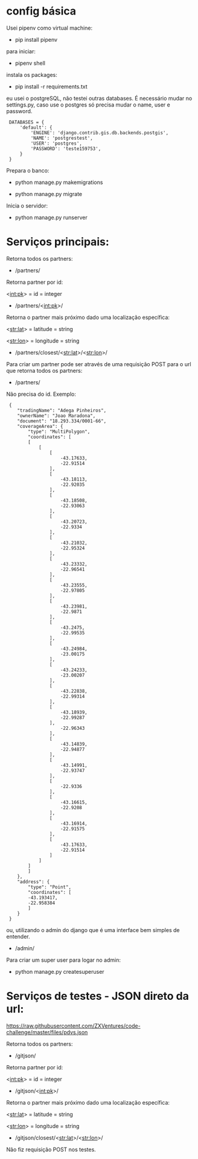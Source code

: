 # config básica

Usei pipenv como virtual machine:

- pip install pipenv

para iniciar:

- pipenv shell

instala os packages:

- pip install -r requirements.txt

eu usei o postgreSQL, não testei outras databases.
É necessário mudar no settings.py, caso use o postgres só precisa mudar o name, user e password.
```
 DATABASES = {
     'default': {
         'ENGINE': 'django.contrib.gis.db.backends.postgis',
         'NAME': 'postgrestest',
         'USER': 'postgres',
         'PASSWORD': 'teste159753',
     }
 }
```
Prepara o banco:

- python manage.py makemigrations

- python manage.py migrate

Inicia o servidor:

- python manage.py runserver


# Serviços principais:

Retorna todos os partners: 

- /partners/

Retorna partner por id:

<<int:pk>> = id = integer

- /partners/<<int:pk>>/

Retorna o partner mais próximo dado uma localização específica:

<<str:lat>> = latitude = string

<<str:lon>> = longitude = string

- /partners/closest/<<str:lat>>/<<str:lon>>/

Para criar um partner pode ser através de uma requisição POST para o url que retorna todos os partners: 

- /partners/

Não precisa do id.
Exemplo:
```
 {
    "tradingName": "Adega Pinheiros",
    "ownerName": "Joao Maradona",
    "document": "18.293.334/0001-66",
    "coverageArea": {
        "type": "MultiPolygon",
        "coordinates": [
        [
            [
                [
                    -43.17633,
                    -22.91514
                ],
                [
                    -43.18113,
                    -22.92035
                ],
                [
                    -43.18508,
                    -22.93063
                ],
                [
                    -43.20723,
                    -22.9334
                ],
                [
                    -43.21032,
                    -22.95324
                ],
                [
                    -43.23332,
                    -22.96541
                ],
                [
                    -43.23555,
                    -22.97805
                ],
                [
                    -43.23981,
                    -22.9871
                ],
                [
                    -43.2475,
                    -22.99535
                ],
                [
                    -43.24984,
                    -23.00175
                ],
                [
                    -43.24233,
                    -23.00207
                ],
                [
                    -43.22838,
                    -22.99314
                ],
                [
                    -43.18939,
                    -22.99287
                ],
                    -22.96343
                ],
                [
                    -43.14839,
                    -22.94877
                ],
                [
                    -43.14991,
                    -22.93747
                ],
                [
                    -22.9336
                ],
                [
                    -43.16615,
                    -22.9208
                ],
                [
                    -43.16914,
                    -22.91575
                ],
                [
                    -43.17633,
                    -22.91514
                ]
            ]
        ]
        ]
    },
    "address": {
        "type": "Point",
        "coordinates": [
        -43.193417,
        -22.958384
        ]
    }
 }
```
ou, utilizando o admin do django que é uma interface bem simples de entender.

- /admin/

Para criar um super user para logar no admin:

- python manage.py createsuperuser

# Serviços de testes - JSON direto da url:
https://raw.githubusercontent.com/ZXVentures/code-challenge/master/files/pdvs.json

Retorna todos os partners: 

- /gitjson/

Retorna partner por id:

<<int:pk>> = id = integer

- /gitjson/<<int:pk>>/

Retorna o partner mais próximo dado uma localização específica:

<<str:lat>> = latitude = string

<<str:lon>> = longitude = string

- /gitjson/closest/<<str:lat>>/<<str:lon>>/

Não fiz requisição POST nos testes.
